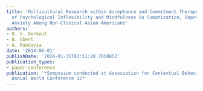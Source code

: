 ```yaml
---
title: 'Multicultural Research within Acceptance and Commitment Therapy: The Role
  of Psychological Inflexibility and Mindfulness in Somatization, Depression, and
  Anxiety Among Non-Clinical Asian Americans'
authors:
- O. V. Berkout
- B. Ebert
- A. Mandavia
date: '2014-06-01'
publishDate: '2024-01-31T03:51:20.705885Z'
publication_types:
- paper-conference
publication: '*Symposium conducted at Association for Contextual Behavioral Science
  Annual World Conference 12*'
---
```

